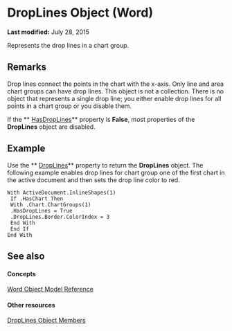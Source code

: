 
# DropLines Object (Word)

 **Last modified:** July 28, 2015

Represents the drop lines in a chart group.

## Remarks

Drop lines connect the points in the chart with the x-axis. Only line and area chart groups can have drop lines. This object is not a collection. There is no object that represents a single drop line; you either enable drop lines for all points in a chart group or you disable them.

If the  ** [HasDropLines](34743dd3-73f6-d125-a240-23984d31fa47.md)** property is **False**, most properties of the  **DropLines** object are disabled.


## Example

Use the  ** [DropLines](eebe1c74-5682-4680-56d2-f0190fec5950.md)** property to return the **DropLines** object. The following example enables drop lines for chart group one of the first chart in the active document and then sets the drop line color to red.


```
With ActiveDocument.InlineShapes(1) 
 If .HasChart Then 
 With .Chart.ChartGroups(1) 
 .HasDropLines = True 
 .DropLines.Border.ColorIndex = 3 
 End With 
 End If 
End With
```


## See also


#### Concepts


 [Word Object Model Reference](be452561-b436-bb9b-6f94-3faa9a74a6fd.md)
#### Other resources


 [DropLines Object Members](6b4abd0e-e7a8-1757-fe3d-f494ef5c49d6.md)
